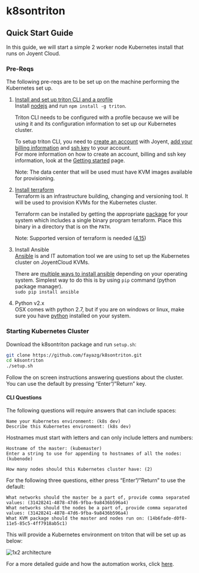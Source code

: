# k8sontriton

## Quick Start Guide
In this guide, we will start a simple 2 worker node Kubernetes install that runs on Joyent Cloud.

### Pre-Reqs
The following pre-reqs are to be set up on the machine performing the Kubernetes set up.
1. [Install and set up triton CLI and a profile](https://docs.joyent.com/public-cloud/api-access/cloudapi)  
   Install [nodejs](https://nodejs.org/en/download/) and run `npm install -g triton`.

   Triton CLI needs to be configured with a profile because we will be using it and its configuration information to set up our Kubernetes cluster.

   To setup triton CLI, you need to [create an account](https://sso.joyent.com/signup) with Joyent, [add your billing information](https://my.joyent.com/main/#!/account/payment) and [ssh key](https://my.joyent.com/main/#!/account) to your account.  
   For more information on how to create an account, billing and ssh key information, look at the [Getting started](https://docs.joyent.com/public-cloud/getting-started) page.

   Note: The data center that will be used must have KVM images available for provisioning.
1. [Install terraform](https://www.terraform.io/intro/getting-started/install.html)  
   Terraform is an infrastructure building, changing and versioning tool. It will be used to provision KVMs for the Kubernetes cluster.

   Terraform can be installed by getting the appropriate [package](https://releases.hashicorp.com/terraform/0.8.5/terraform_0.8.5_darwin_amd64.zip) for your system which includes a single binary program terraform. Place this binary in a directory that is on the `PATH`.

   Note: Supported version of terraform is needed ([4.15](https://releases.hashicorp.com/terraform/0.8.5/terraform_0.8.5_darwin_amd64.zip))
1. Install Ansible  
   [Ansible](http://docs.ansible.com/ansible/index.html) is and IT automation tool we are using to set up the Kubernetes cluster on JoyentCloud KVMs.

   There are [multiple ways to install ansible](http://docs.ansible.com/ansible/intro_installation.html) depending on your operating system. Simplest way to do this is by using `pip` command (python package manager).  
   `sudo pip install ansible`
1. Python v2.x  
   OSX comes with python 2.7, but if you are on windows or linux, make sure you have [python](https://www.python.org/downloads/) installed on your system.

### Starting Kubernetes Cluster
Download the k8sontriton package and run `setup.sh`:
```bash
git clone https://github.com/fayazg/k8sontriton.git
cd k8sontriton
./setup.sh
```
Follow the on screen instructions answering questions about the cluster. You can use the default by pressing “Enter”/”Return” key.

#### CLI Questions
The following questions will require answers that can include spaces:
```
Name your Kubernetes environment: (k8s dev)
Describe this Kubernetes environment: (k8s dev)
```
Hostnames must start with letters and can only include letters and numbers:
```
Hostname of the master: (kubemaster)
Enter a string to use for appending to hostnames of all the nodes: (kubenode)

How many nodes should this Kubernetes cluster have: (2)
```
For the following three questions, either press “Enter”/”Return” to use the default:  
```  
What networks should the master be a part of, provide comma separated values: (31428241-4878-47d6-9fba-9a8436b596a4)
What networks should the nodes be a part of, provide comma separated values: (31428241-4878-47d6-9fba-9a8436b596a4)
What KVM package should the master and nodes run on: (14b6fade-d0f8-11e5-85c5-4ff7918ab5c1)
```

This will provide a Kubernetes environment on triton that will be set up as below:

![1x2 architecture](docs/img/20170323b-Triton-Kubernetes.jpg)


For a more detailed guide and how the automation works, click [here](docs/detailed.md).
